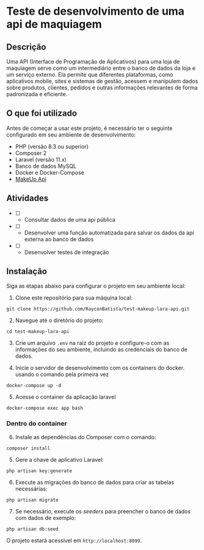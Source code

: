 
# Teste de desenvolvimento de uma api de maquiagem

## Descrição
Uma API (Interface de Programação de Aplicativos) para uma loja de maquiagem serve como um intermediário entre o banco de dados da loja e um serviço externo. Ela permite que diferentes plataformas, como aplicativos mobile, sites e sistemas de gestão, acessem e manipulem dados sobre produtos, clientes, pedidos e outras informações relevantes de forma padronizada e eficiente.

## O que foi utilizado
Antes de começar a usar este projeto, é necessário ter o seguinte configurado em seu ambiente de desenvolvimento:

- PHP (versão 8.3 ou superior)
- Composer 2
- Laravel (versão 11.x)
- Banco de dados MySQL
- Docker e Docker-Compose
- [MakeUp Api](https://makeup-api.herokuapp.com/)

## Atividades
- [ ]  - Consultar dados de uma api pública
- [ ]  - Desenvolver uma função automatizada para salvar os dados da api externa ao banco de dados
- [ ]  - Desenvolver testes de integração

## Instalação

Siga as etapas abaixo para configurar o projeto em seu ambiente local:

1. Clone este repositório para sua máquina local:

```
git clone https://github.com/RayconBatista/test-makeup-lara-api.git
```

2. Navegue até o diretório do projeto:

```
cd test-makeup-lara-api
```

3. Crie um arquivo `.env` na raiz do projeto e configure-o com as informações do seu ambiente, incluindo as credenciais do banco de dados. 

4. Inicie o servidor de desenvolvimento com os containers do docker. usando o comando pela primeira vez
```
docker-compose up -d
```

5. Acesse o container da aplicação laravel
```
docker-compose exec app bash
```

### Dentro do container
6. Instale as dependências do Composer com o comando:

```
composer install
```

5. Gere a chave de aplicativo Laravel:

```
php artisan key:generate
```
6. Execute as migrações do banco de dados para criar as tabelas necessárias:

```
php artisan migrate
```

7. Se necessário, execute os *seeders* para preencher o banco de dados com dados de exemplo:

```
php artisan db:seed
```


O projeto estará acessível em `http://localhost:8099`.